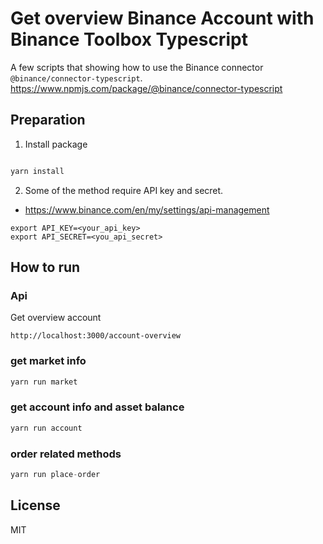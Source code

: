 # Get overview Binance Account with Binance Toolbox Typescript

A few scripts that showing how to use the Binance connector `@binance/connector-typescript`.
https://www.npmjs.com/package/@binance/connector-typescript
## Preparation

1. Install package

```typescript

yarn install

```

2. Some of the method require API key and secret.
- https://www.binance.com/en/my/settings/api-management
```shell
export API_KEY=<your_api_key>
export API_SECRET=<you_api_secret>
```


## How to run

### Api
Get overview account
```
http://localhost:3000/account-overview
```
### get market info

```typescript
yarn run market

```
### get account info and asset balance

```typescript
yarn run account
```

### order related methods

```typescript
yarn run place-order
```
## License
MIT
